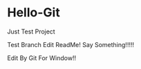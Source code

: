 # Hello-Git
Just Test Project

Test Branch Edit ReadMe!
Say Something!!!!!

Edit By Git For Window!!